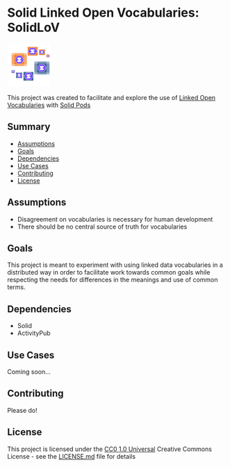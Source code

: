 # Solid Linked Open Vocabularies: SolidLoV
<img src="logo.png" width="100">

This project was created to facilitate and explore the use of [Linked Open Vocabularies](https://lov.linkeddata.es/dataset/lov) with [Solid Pods](https://solidproject.org/)

## Summary

  - [Assumptions](#Assumptions)
  - [Goals](#Goals)
  - [Dependencies](#Dependencies)
  - [Use Cases](#Use%20Cases)
  - [Contributing](#Contributing)
  - [License](#License)

## Assumptions

- Disagreement on vocabularies is necessary for human development
- There should be no central source of truth for vocabularies

## Goals

This project is meant to experiment with using linked data vocabularies in a distributed way in order to facilitate work towards common goals while respecting the needs for differences in the meanings and use of common terms.

## Dependencies

- Solid
- ActivityPub

## Use Cases

Coming soon...

## Contributing

Please do!

## License

This project is licensed under the [CC0 1.0 Universal](LICENSE.md)
Creative Commons License - see the [LICENSE.md](LICENSE.md) file for
details


